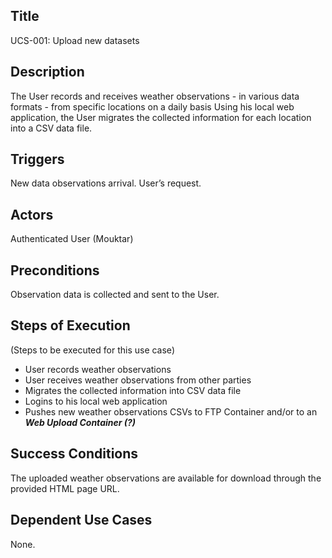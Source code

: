 ## Title 
UCS-001: Upload new datasets


## Description 

The User records and receives weather observations - in various data formats - from specific locations on a daily basis
Using his local web application, the User migrates the collected information for each location into a CSV data file. 



## Triggers 
New data observations arrival.
User’s request.


## Actors 
Authenticated User (Mouktar)


## Preconditions 
 Observation data is collected and sent to the User.


## Steps of Execution 
(Steps to be executed for this use case) 

- User records weather observations  
- User receives weather observations from other parties  
- Migrates the collected information into CSV data file
- Logins to his local web application  
- Pushes new  weather observations CSVs to FTP Container and/or to an  _**Web Upload Container (?)**_ 




## Success Conditions
The uploaded weather observations are available for download through the provided HTML page URL.


## Dependent Use Cases
None.
